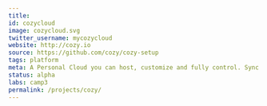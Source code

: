 ```yaml
---
title: 
id: cozycloud
image: cozycloud.svg
twitter_username: mycozycloud
website: http://cozy.io
source: https://github.com/cozy/cozy-setup
tags: platform
meta: A Personal Cloud you can host, customize and fully control. Sync your contacts, calendars and files between your devices and your personal server. Add your own services to leverage your personal data.
status: alpha
labs: camp3
permalink: /projects/cozy/
---
```

